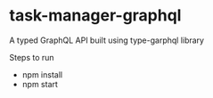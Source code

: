 # task-manager-graphql
A typed GraphQL API built using type-garphql library

Steps to run
- npm install
- npm start
